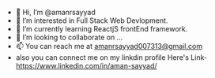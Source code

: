 - 👋 Hi, I’m @amanrsayyad
- 👀 I’m interested in Full Stack Web Devlopment.
- 🌱 I’m currently learning ReactjS frontEnd framework.
- 💞️ I’m looking to collaborate on ...
- 📫 You can reach me at amanrsayyad007313@gmail.com 
- also you can connect me on my linkdin profile Here's Link- https://www.linkedin.com/in/aman-sayyad/ 

<!---
amanrsayyad/amanrsayyad is a ✨ special ✨ repository because its `README.md` (this file) appears on your GitHub profile.
You can click the Preview link to take a look at your changes.
--->
